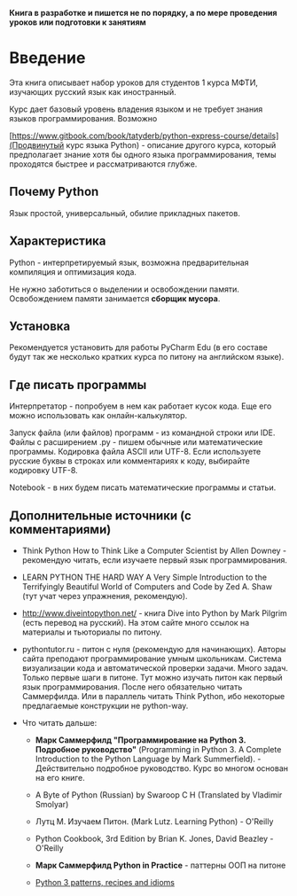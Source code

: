 **Книга в разработке и пишется не по порядку, а по мере проведения уроков или подготовки к занятиям**

# Введение

Эта книга описывает набор уроков для студентов 1 курса МФТИ, изучающих русский язык как иностранный.

Курс дает базовый уровень владения языком и не требует знания языков программирования. Возможно 

[https://www.gitbook.com/book/tatyderb/python-express-course/details](Продвинутый курс языка Python) - описание другого курса, который предполагает знание хотя бы одного языка программирования, темы проходятся быстрее и рассматриваются глубже.

## Почему Python

Язык простой, универсальный, обилие прикладных пакетов.

## Характеристика

Python - интерпретируемый язык, возможна предварительная компиляция и оптимизация кода.

Не нужно заботиться о выделении и освобождении памяти. Освобождением памяти занимается **сборщик мусора**.

## Установка

Рекомендуется установить для работы PyCharm Edu \(в его составе будут так же несколько кратких курса по питону на английском языке\).

## Где писать программы

Интерпретатор - попробуем в нем как работает кусок кода. Еще его можно использовать как онлайн-калькулятор.

Запуск файла \(или файлов\) программ - из командной строки или IDE. Файлы с расширением .py - пишем обычные или математические программы. Кодировка файла ASCII или UTF-8. Если используете русские буквы в строках или комментариях к коду, выбирайте кодировку UTF-8.

Notebook - в них будем писать математические программы и статьи.

## Дополнительные источники (с комментариями)

* Think Python How to Think Like a Computer Scientist by Allen Downey - рекомендую читать, если изучаете первый язык программирования.
* LEARN PYTHON THE HARD WAY A Very Simple Introduction to the Terrifyingly Beautiful World of Computers and Code by Zed A. Shaw (тут учат через упражнения, рекомендую).

* http://www.diveintopython.net/ - книга Dive into Python by Mark Pilgrim (есть перевод на русский). На этом сайте много ссылок на материалы и тьюториалы по питону.

* pythontutor.ru - питон с нуля (рекомендую для начинающих). Авторы сайта преподают программирование умным школьникам. Система визуализации кода и автоматической проверки задачи. Много задач. Только первые шаги в питоне. Тут можно изучать питон как первый язык программирования.
После него обязательно читать Саммерфилда. Или в параллель читать Think Python, ибо некоторые предлагаемые конструкции не python-way.

* Что читать дальше:
    * **Марк Саммерфилд "Программирование на Python 3. Подробное руководство"** (Programming in Python 3. A Complete Introduction to the Python Language by Mark Summerfield). - Действительно подробное руководство. Курс во многом основан на его книге.
    * A Byte of Python (Russian) by Swaroop C H (Translated by Vladimir Smolyar)
    * Лутц М. Изучаем Питон. (Mark Lutz. Learning Python) - O'Reilly
    * Python Cookbook, 3rd Edition by Brian K. Jones, David Beazley - O'Reilly


    * **Марк Саммерфилд Python in Practice** - паттерны ООП на питоне
    * [Python 3 patterns, recipes and idioms](/http://python-3-patterns-idioms-test.readthedocs.io/en/latest/PatternConcept.html)